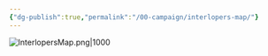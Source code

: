 ```yaml
---
{"dg-publish":true,"permalink":"/00-campaign/interlopers-map/"}
---
```



![InterlopersMap.png|1000](/img/user/zMISC/z_Assets/InterlopersMap.png)